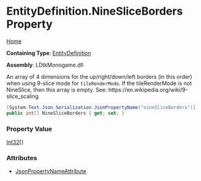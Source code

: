 # EntityDefinition\.NineSliceBorders Property

[Home](../../../README.md)

**Containing Type**: [EntityDefinition](../README.md)

**Assembly**: LDtkMonogame\.dll

  
 An array of 4 dimensions for the up/right/down/left borders \(in this order\) when using 9\-slice mode for `tileRenderMode`\.  If the tileRenderMode is not NineSlice, then this array is empty\.  See: https://en\.wikipedia\.org/wiki/9\-slice\_scaling 

```csharp
[System.Text.Json.Serialization.JsonPropertyName("nineSliceBorders")]
public int[] NineSliceBorders { get; set; }
```

### Property Value

[Int32](https://docs.microsoft.com/en-us/dotnet/api/system.int32)\[\]

### Attributes

* [JsonPropertyNameAttribute](https://docs.microsoft.com/en-us/dotnet/api/system.text.json.serialization.jsonpropertynameattribute)

